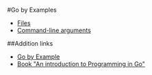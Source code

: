 #Go by Examples

* [Files](files/)
* [Command-line arguments](command-file-arguments/)

##Addition links
* [Go by Example](https://gobyexample.com/)
* [Book "An introduction to Programming in Go"](http://golang-book.com/)
